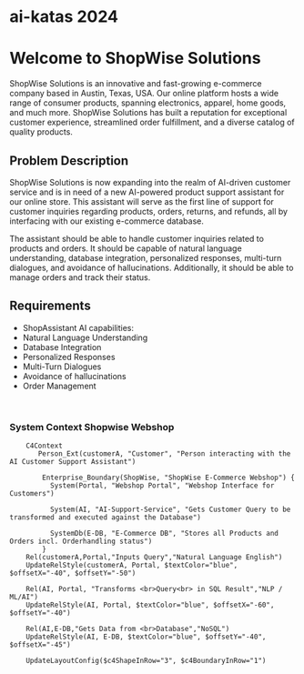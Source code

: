 # ai-katas 2024

# Welcome to ShopWise Solutions
ShopWise Solutions is an innovative and fast-growing e-commerce company based in Austin, Texas, USA. Our online platform hosts a wide range of consumer products, spanning electronics, apparel, home goods, and much more. ShopWise Solutions has built a reputation for exceptional customer experience, streamlined order fulfillment, and a diverse catalog of quality products.
## Problem Description
ShopWise Solutions is now expanding into the realm of AI-driven customer service and is in need of a new AI-powered product support assistant for our online store. This assistant will serve as the first line of support for customer inquiries regarding products, orders, returns, and refunds, all by interfacing with our existing e-commerce database.

The assistant should be able to handle customer inquiries related to products and orders. It should be capable of natural language understanding, database integration, personalized responses, multi-turn dialogues, and avoidance of hallucinations. Additionally, it should be able to manage orders and track their status.
## Requirements
* ShopAssistant AI capabilities:
* Natural Language Understanding
* Database Integration
* Personalized Responses
* Multi-Turn Dialogues
* Avoidance of hallucinations
* Order Management
<br>

### System Context Shopwise Webshop
```mermaid
    C4Context
       Person_Ext(customerA, "Customer", "Person interacting with the AI Customer Support Assistant")
        
        Enterprise_Boundary(ShopWise, "ShopWise E-Commerce Webshop") {
          System(Portal, "Webshop Portal", "Webshop Interface for Customers")
          
          System(AI, "AI-Support-Service", "Gets Customer Query to be transformed and executed against the Database")
        
          SystemDb(E-DB, "E-Commerce DB", "Stores all Products and Orders incl. Orderhandling status")
        }
    Rel(customerA,Portal,"Inputs Query","Natural Language English")
    UpdateRelStyle(customerA, Portal, $textColor="blue", $offsetX="-40", $offsetY="-50")

    Rel(AI, Portal, "Transforms <br>Query<br> in SQL Result","NLP / ML/AI")
    UpdateRelStyle(AI, Portal, $textColor="blue", $offsetX="-60", $offsetY="-40")   

    Rel(AI,E-DB,"Gets Data from <br>Database","NoSQL")
    UpdateRelStyle(AI, E-DB, $textColor="blue", $offsetY="-40", $offsetX="-45")

    UpdateLayoutConfig($c4ShapeInRow="3", $c4BoundaryInRow="1")   
```
